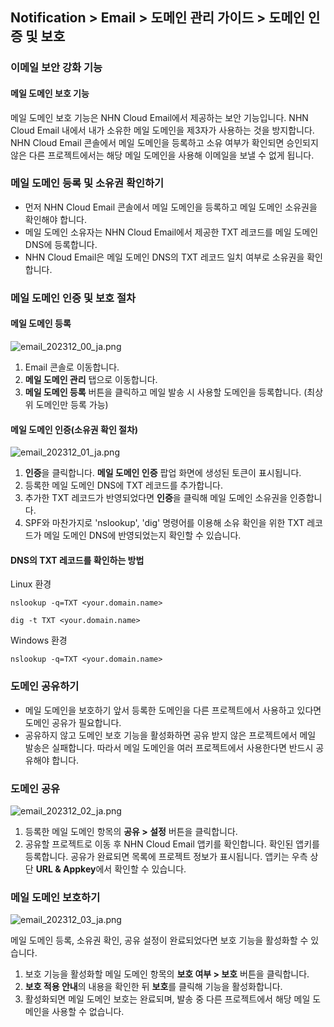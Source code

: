 ## Notification > Email > 도메인 관리 가이드 > 도메인 인증 및 보호

### 이메일 보안 강화 기능

#### 메일 도메인 보호 기능 
메일 도메인 보호 기능은 NHN Cloud Email에서 제공하는 보안 기능입니다. NHN Cloud Email 내에서 내가 소유한 메일 도메인을 제3자가 사용하는 것을 방지합니다. 
<br> NHN Cloud Email 콘솔에서 메일 도메인을 등록하고 소유 여부가 확인되면 승인되지 않은 다른 프로젝트에서는 해당 메일 도메인을 사용해 이메일을 보낼 수 없게 됩니다.

### 메일 도메인 등록 및 소유권 확인하기
- 먼저 NHN Cloud Email 콘솔에서 메일 도메인을 등록하고 메일 도메인 소유권을 확인해야 합니다. 
- 메일 도메인 소유자는 NHN Cloud Email에서 제공한 TXT 레코드를 메일 도메인 DNS에 등록합니다. 
- NHN Cloud Email은 메일 도메인 DNS의 TXT 레코드 일치 여부로 소유권을 확인합니다.

### 메일 도메인 인증 및 보호 절차
#### 메일 도메인 등록
![email_202312_00_ja.png](https://kr1-api-object-storage.nhncloudservice.com/v1/AUTH_2acdfabf4efe4efc8a04c00b348110c9/cdn_origin/prod_email/email_202312_00_ja.png)

1. Email 콘솔로 이동합니다.
2. **메일 도메인 관리** 탭으로 이동합니다.
3. **메일 도메인 등록** 버튼을 클릭하고 메일 발송 시 사용할 도메인을 등록합니다. (최상위 도메인만 등록 가능)


#### 메일 도메인 인증(소유권 확인 절차)
![email_202312_01_ja.png](https://kr1-api-object-storage.nhncloudservice.com/v1/AUTH_2acdfabf4efe4efc8a04c00b348110c9/cdn_origin/prod_email/email_202312_01_ja.png)

1. **인증**을 클릭합니다. **메일 도메인 인증** 팝업 화면에 생성된 토큰이 표시됩니다.
2. 등록한 메일 도메인 DNS에 TXT 레코드를 추가합니다.
3. 추가한 TXT 레코드가 반영되었다면 **인증**을 클릭해 메일 도메인 소유권을 인증합니다.
4. SPF와 마찬가지로 'nslookup', 'dig' 명령어를 이용해 소유 확인을 위한 TXT 레코드가 메일 도메인 DNS에 반영되었는지 확인할 수 있습니다.

#### DNS의 TXT 레코드를 확인하는 방법
Linux 환경
```
nslookup -q=TXT <your.domain.name>
```
```
dig -t TXT <your.domain.name>
```
Windows 환경
```
nslookup -q=TXT <your.domain.name>
```


### 도메인 공유하기
- 메일 도메인을 보호하기 앞서 등록한 도메인을 다른 프로젝트에서 사용하고 있다면 도메인 공유가 필요합니다. 
- 공유하지 않고 도메인 보호 기능을 활성화하면 공유 받지 않은 프로젝트에서 메일 발송은 실패합니다. 따라서 메일 도메인을 여러 프로젝트에서 사용한다면 반드시 공유해야 합니다.

### 도메인 공유
![email_202312_02_ja.png](https://kr1-api-object-storage.nhncloudservice.com/v1/AUTH_2acdfabf4efe4efc8a04c00b348110c9/cdn_origin/prod_email/email_202312_02_ja.png)


1. 등록한 메일 도메인 항목의 **공유 > 설정** 버튼을 클릭합니다.
2. 공유할 프로젝트로 이동 후 NHN Cloud Email 앱키를 확인합니다. 확인된 앱키를 등록합니다. 공유가 완료되면 목록에 프로젝트 정보가 표시됩니다. 앱키는 우측 상단 **URL & Appkey**에서 확인할 수 있습니다.
### 메일 도메인 보호하기
![email_202312_03_ja.png](https://kr1-api-object-storage.nhncloudservice.com/v1/AUTH_2acdfabf4efe4efc8a04c00b348110c9/cdn_origin/prod_email/email_202312_03_ja.png)


메일 도메인 등록, 소유권 확인, 공유 설정이 완료되었다면 보호 기능을 활성화할 수 있습니다.
1. 보호 기능을 활성화할 메일 도메인 항목의 **보호 여부 > 보호** 버튼을 클릭합니다.
2. **보호 적용 안내**의 내용을 확인한 뒤 **보호**를 클릭해 기능을 활성화합니다.
3. 활성화되면 메일 도메인 보호는 완료되며, 발송 중 다른 프로젝트에서 해당 메일 도메인을 사용할 수 없습니다.

